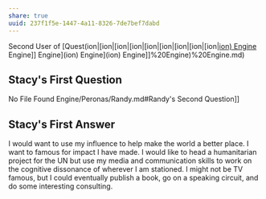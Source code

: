 ```yaml
---
share: true
uuid: 237f1f5e-1447-4a11-8326-7de7bef7dabd
---
```

Second User of [Quest(ion|[ion|[ion|[ion|[ion|[ion|[ion|[ion|[ion|[ion) Engine](/undefined) Engine]] Engine](ion) Engine](ion) Engine]]%20Engine)%20Engine.md)

## Stacy's First Question

No File Found Engine/Peronas/Randy.md#Randy's Second Question]]

## Stacy's First Answer

I would want to use my influence to help make the world a better place. I want to famous for impact I have made. I would like to head a humanitarian project for the UN but use my media and communication skills to work on the cognitive dissonance of wherever I am stationed. I might not be TV famous, but I could eventually publish a book, go on a speaking circuit, and do some interesting consulting.